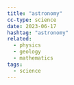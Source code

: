 ```yaml
---
title: "astronomy"
cc-type: science
date: 2023-06-17
hashtag: "astronomy"
related:
  - physics
  - geology
  - mathematics
tags:
  - science
---
```

